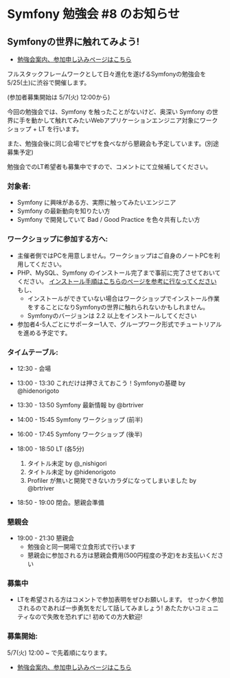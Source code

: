 # Symfony 勉強会 #8 のお知らせ

## Symfonyの世界に触れてみよう!

- [勉強会案内、参加申し込みページはこちら](http://www.zusaar.com/event/704003)

フルスタックフレームワークとして日々進化を遂げるSymfonyの勉強会を 5/25(土)に渋谷で開催します。

(参加者募集開始は 5/7(火) 12:00から)

今回の勉強会では、Symfony を触ったことがないけど、奥深い Symfony の世界に手を動かして触れてみたいWebアプリケーションエンジニア対象にワークショップ + LT を行います。

また、勉強会後に同じ会場でピザを食べながら懇親会も予定しています。(別途募集予定)

勉強会でのLT希望者も募集中ですので、コメントにて立候補してください。

### 対象者:
- Symfony に興味がある方、実際に触ってみたいエンジニア
- Symfony の最新動向を知りたい方
- Symfony で開発していて Bad / Good Practice を色々共有したい方


### ワークショップに参加する方へ:
- 主催者側ではPCを用意しません。ワークショップはご自身のノートPCを利用してください。
- PHP、MySQL、Symfony のインストール完了まで事前に完了させておいてください。
[インストール手順はこちらのページを参考に行なってください](http://docs.symfony.gr.jp/symfony2/book/installation.html)
もし、
  - インストールができていない場合はワークショップでインストール作業をすることになりSymfonyの世界に触れられないかもしれません。
  - Symfonyのバージョンは 2.2 以上をインストールしてください
- 参加者4-5人ごとにサポーター1人で、グループワーク形式でチュートリアルを進める予定です。

### タイムテーブル:

- 12:30 - 会場

- 13:00 - 13:30 これだけは押さえておこう！Symfonyの基礎 by @hidenorigoto
- 13:30 - 13:50 Symfony 最新情報 by @brtriver

- 14:00 - 15:45 Symfony ワークショップ (前半)
- 16:00 - 17:45 Symfony ワークショップ (後半)

- 18:00 - 18:50 LT (各5分)
  1. タイトル未定 by @_nishigori
  2. タイトル未定 by @hidenorigoto
  3. Profiler が無いと開発できないカラダになってしまいました by @brtriver

- 18:50 - 19:00 閉会。懇親会準備

### 懇親会

- 19:00 - 21:30 懇親会
  - 勉強会と同一開場で立食形式で行います
  - 懇親会に参加される方は懇親会費用(500円程度の予定)をお支払いください

### 募集中 
- LTを希望される方はコメントで参加表明をぜひお願いします。
   せっかく参加されるのであれば一歩勇気をだして話してみましょう!
   あたたかいコミュニティなので失敗を恐れずに! 初めての方大歓迎!

### 募集開始:
5/7(火) 12:00 ~ で先着順になります。

- [勉強会案内、参加申し込みページはこちら](http://www.zusaar.com/event/704003)
